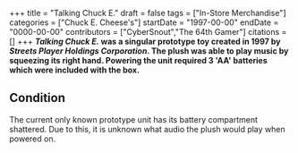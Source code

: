 +++
title = "Talking Chuck E."
draft = false
tags = ["In-Store Merchandise"]
categories = ["Chuck E. Cheese's"]
startDate = "1997-00-00"
endDate = "0000-00-00"
contributors = ["CyberSnout","The 64th Gamer"]
citations = []
+++
***Talking Chuck E.* was a singular prototype toy created in 1997 by *Streets Player Holdings Corporation*.
The plush was able to play music by squeezing its right hand. Powering the unit required 3 'AA' batteries which were included with the box.**

## Condition

The current only known prototype unit has its battery compartment shattered. Due to this, it is unknown what audio the plush would play when powered on.
